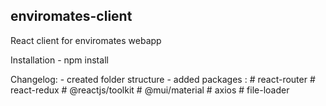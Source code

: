 ## enviromates-client

React client for enviromates webapp

Installation
    - npm install

Changelog:
    - created folder structure
    - added packages :
        # react-router
        # react-redux
        # @reactjs/toolkit
        # @mui/material
        # axios
        # file-loader

